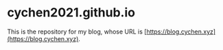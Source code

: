 # cychen2021.github.io

This is the repository for my blog, whose URL is [https://blog.cychen.xyz](https://blog.cychen.xyz).